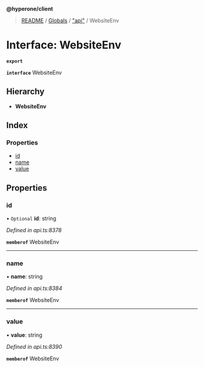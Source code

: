 **@hyperone/client**

> [README](../README.md) / [Globals](../globals.md) / ["api"](../modules/_api_.md) / WebsiteEnv

# Interface: WebsiteEnv

**`export`** 

**`interface`** WebsiteEnv

## Hierarchy

* **WebsiteEnv**

## Index

### Properties

* [id](_api_.websiteenv.md#id)
* [name](_api_.websiteenv.md#name)
* [value](_api_.websiteenv.md#value)

## Properties

### id

• `Optional` **id**: string

*Defined in api.ts:8378*

**`memberof`** WebsiteEnv

___

### name

•  **name**: string

*Defined in api.ts:8384*

**`memberof`** WebsiteEnv

___

### value

•  **value**: string

*Defined in api.ts:8390*

**`memberof`** WebsiteEnv
